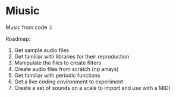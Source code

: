 # Miusic
Music from code :)

Roadmap:
1. Get sample audio files
2. Get familiar with libraries for their reproduction
3. Manipulate the files to create filters 
4. Create audio files from scratch (np arrays)
5. Get familiar with periodic functions
6. Get a live coding environment to experiment
7. Create a set of sounds on a scale to import and use with a MIDI
